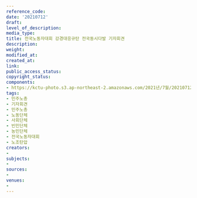 ```yaml
---
reference_code: 
date: '20210712'
draft: 
level_of_description: 
media_type: 
title: 전국노동자대회 강경대응규탄 전국동시다발 기자회견
description: 
weight: 
modified_at: 
created_at: 
link: 
public_access_status: 
copyright_status: 
components:
- https://kctu-photo.s3.ap-northeast-2.amazonaws.com/2021년/7월/20210712-전국노동자대회+강경대응규탄+전국동시다발+기자회견_민주노총_기자회견_민주노총_노동단체_사회단체_빈민단체_농민단체_전국노동자대회_노조탄압/_5D40173.jpg
tags:
- 민주노총
- 기자회견
- 민주노총
- 노동단체
- 사회단체
- 빈민단체
- 농민단체
- 전국노동자대회
- 노조탄압
creators:
- 
subjects:
- 
sources:
- 
venues:
- 
---
```

